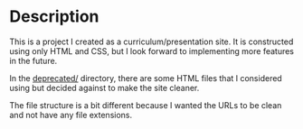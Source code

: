 # Description

This is a project I created as a curriculum/presentation site. It is constructed using only HTML and CSS, but I look forward to implementing more features in the future.

In the [deprecated/](/deprecated/) directory, there are some HTML files that I considered using but decided against to make the site cleaner.
 
The file structure is a bit different because I wanted the URLs to be clean and not have any file extensions.
